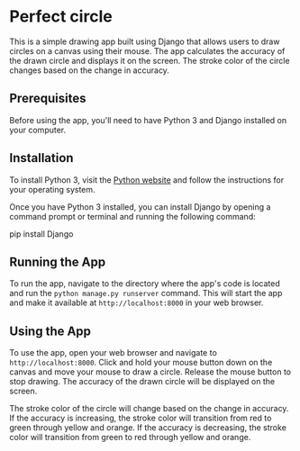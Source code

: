 # Perfect circle

This is a simple drawing app built using Django that allows users to draw circles on a canvas using their mouse. The app calculates the accuracy of the drawn circle and displays it on the screen. The stroke color of the circle changes based on the change in accuracy.

## Prerequisites

Before using the app, you'll need to have Python 3 and Django installed on your computer.

## Installation

To install Python 3, visit the [Python website](https://www.python.org/downloads/) and follow the instructions for your operating system.

Once you have Python 3 installed, you can install Django by opening a command prompt or terminal and running the following command:

pip install Django


## Running the App

To run the app, navigate to the directory where the app's code is located and run the `python manage.py runserver` command. This will start the app and make it available at `http://localhost:8000` in your web browser.

## Using the App

To use the app, open your web browser and navigate to `http://localhost:8000`. Click and hold your mouse button down on the canvas and move your mouse to draw a circle. Release the mouse button to stop drawing. The accuracy of the drawn circle will be displayed on the screen.

The stroke color of the circle will change based on the change in accuracy. If the accuracy is increasing, the stroke color will transition from red to green through yellow and orange. If the accuracy is decreasing, the stroke color will transition from green to red through yellow and orange.

